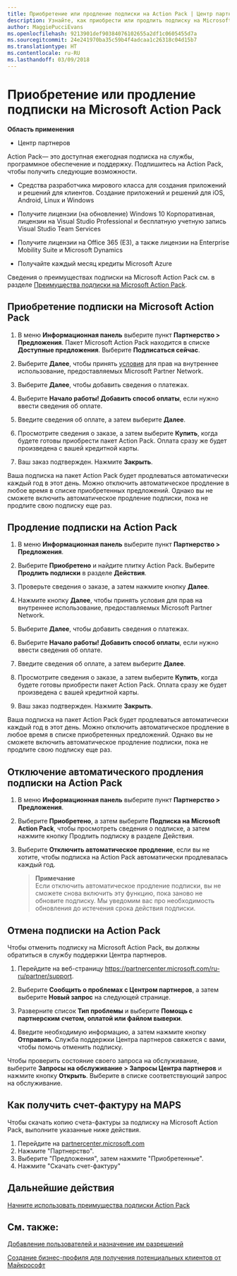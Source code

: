```yaml
---
title: Приобретение или продление подписки на Action Pack | Центр партнеров
description: Узнайте, как приобрести или продлить подписку на Microsoft Action Pack.
author: MaggiePucciEvans
ms.openlocfilehash: 9213901def90384076102655a2df1c0605455d7a
ms.sourcegitcommit: 24e241970ba35c59b4f4adcaa1c26318c04d15b7
ms.translationtype: HT
ms.contentlocale: ru-RU
ms.lasthandoff: 03/09/2018
---
```

# <a name="purchase-or-renew-a-microsoft-action-pack-subscription"></a>Приобретение или продление подписки на Microsoft Action Pack

**Область применения**

-  Центр партнеров


Action Pack— это доступная ежегодная подписка на службы, программное обеспечение и поддержку. Подпишитесь на Action Pack, чтобы получить следующие возможности.

- Средства разработчика мирового класса для создания приложений и решений для клиентов. Создание приложений и решений для iOS, Android, Linux и Windows 

- Получите лицензии (на обновление) Windows 10 Корпоративная, лицензии на Visual Studio Professional и бесплатную учетную запись Visual Studio Team Services 

- Получите лицензии на Office 365 (E3), а также лицензии на Enterprise Mobility Suite и Microsoft Dynamics 

- Получайте каждый месяц кредиты Microsoft Azure

Сведения о преимуществах подписки на Microsoft Action Pack см. в разделе [Преимущества подписки на Microsoft Action Pack](mpn-action-pack-subscription-benefits.md). 


## <a name="purchase-a-microsoft-action-pack-subscription"></a>Приобретение подписки на Microsoft Action Pack

1. В меню **Информационная панель** выберите пункт **Партнерство > Предложения**. Пакет Microsoft Action Pack находится в списке **Доступные предложения**. Выберите **Подписаться сейчас**. 

2. Выберите **Далее**, чтобы принять [условия](https://go.microsoft.com/fwlink/?linkid=842232) для прав на внутреннее использование, предоставляемых Microsoft Partner Network.  

3. Выберите **Далее**, чтобы добавить сведения о платежах. 

4. Выберите **Начало работы! Добавить способ оплаты**, если нужно ввести сведения об оплате. 

5. Введите сведения об оплате, а затем выберите **Далее**.

6. Просмотрите сведения о заказе, а затем выберите **Купить**, когда будете готовы приобрести пакет Action Pack. Оплата сразу же будет произведена с вашей кредитной карты.

7. Ваш заказ подтвержден. Нажмите **Закрыть**.

Ваша подписка на пакет Action Pack будет продлеваться автоматически каждый год в этот день. Можно отключить автоматическое продление в любое время в списке приобретенных предложений. Однако вы не сможете включить автоматическое продление подписки, пока не продлите свою подписку еще раз. 


## <a name="renew-your-action-pack-subscription"></a>Продление подписки на Action Pack

1. В меню **Информационная панель** выберите пункт **Партнерство > Предложения**.  

2. Выберите **Приобретено** и найдите плитку Action Pack. Выберите **Продлить подписки** в разделе **Действия**.  

3. Проверьте сведения о заказе, а затем нажмите кнопку **Далее**.

4. Нажмите кнопку **Далее**, чтобы принять условия для прав на внутреннее использование, предоставляемых Microsoft Partner Network.  

5. Выберите **Далее**, чтобы добавить сведения о платежах. 

6. Выберите **Начало работы! Добавить способ оплаты**, если нужно ввести сведения об оплате. 

7. Введите сведения об оплате, а затем выберите **Далее**.

8. Просмотрите сведения о заказе, а затем выберите **Купить**, когда будете готовы приобрести пакет Action Pack. Оплата сразу же будет произведена с вашей кредитной карты.

9. Ваш заказ подтвержден. Нажмите **Закрыть**.

Ваша подписка на пакет Action Pack будет продлеваться автоматически каждый год в этот день. Можно отключить автоматическое продление в любое время в списке приобретенных предложений. Однако вы не сможете включить автоматическое продление подписки, пока не продлите свою подписку еще раз. 


## <a name="turn-off-automatic-action-pack-subscription-renewal"></a>Отключение автоматического продления подписки на Action Pack

1. В меню **Информационная панель** выберите пункт **Партнерство > Предложения**. 

2. Выберите **Приобретено**, а затем выберите **Подписка на Microsoft Action Pack**, чтобы просмотреть сведения о подписке, а затем нажмите кнопку Продлить подписку в разделе Действия. 

3. Выберите **Отключить автоматическое продление**, если вы не хотите, чтобы подписка на Action Pack автоматически продлевалась каждый год. 

    >**Примечание**<br>
    Если отключить автоматическое продление подписки, вы не сможете снова включить эту функцию, пока заново не обновите подписку. Мы уведомим вас про необходимость обновления до истечения срока действия подписки.


## <a name="cancel-your-action-pack-subscription"></a>Отмена подписки на Action Pack

Чтобы отменить подписку на Microsoft Action Pack, вы должны обратиться в службу поддержки Центра партнеров.

1. Перейдите на веб-страницу https://partnercenter.microsoft.com/ru-ru/partner/support.

2. Выберите **Сообщить о проблемах с Центром партнеров**, а затем выберите **Новый запрос** на следующей странице.

3. Разверните список **Тип проблемы** и выберите **Помощь с партнерским счетом, оплатой или файлом выверки**. 

4. Введите необходимую информацию, а затем нажмите кнопку **Отправить**. Служба поддержки Центра партнеров свяжется с вами, чтобы помочь отменить подписку.

Чтобы проверить состояние своего запроса на обслуживание, выберите **Запросы на обслуживание > Запросы Центра партнеров** и нажмите кнопку **Открыть**. Выберите в списке соответствующий запрос на обслуживание.  

## <a name="how-to-get-your-maps-invoice"></a>Как получить счет-фактуру на MAPS

Чтобы скачать копию счета-фактуры за подписку на Microsoft Action Pack, выполните указанные ниже действия.

1. Перейдите на [partnercenter.microsoft.com](https://partnercenter.microsoft.com) 
2. Нажмите "Партнерство". 
3. Выберите "Предложения", затем нажмите "Приобретенные". 
4. Нажмите "Скачать счет-фактуру"
 
## <a name="next-steps"></a>Дальнейшие действия

[Начните использовать преимущества подписки Action Pack](manage-your-partner-network-benefits.md)


## <a name="see-also"></a>См. также:

[Добавление пользователей и назначение им разрешений](create-user-accounts-and-set-permissions.md)

[Создание бизнес-профиля для получения потенциальных клиентов от Майкрософт](create-a-marketing-profile.md)



